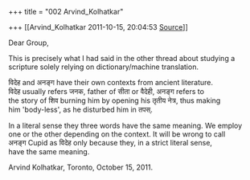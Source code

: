 +++
title = "002 Arvind_Kolhatkar"

+++
[[Arvind_Kolhatkar	2011-10-15, 20:04:53 [Source](https://groups.google.com/g/samskrita/c/12xCfSQTzHU)]]



Dear Group,

This is precisely what I had said in the other thread about studying a  
scripture solely relying on dictionary/machine translation.

विदेह and अनङ्ग have their own contexts from ancient literature.  
विदेह usually refers जनक, father of सीता or वैदेही, अनङ्ग refers to  
the story of शिव burning him by opening his तृतीय नेत्र, thus making  
him 'body-less', as he disturbed him in तपस्.

In a literal sense they three words have the same meaning. We employ  
one or the other depending on the context. It will be wrong to call  
अनङ्ग Cupid as विदेह only because they, in a strict literal sense,  
have the same meaning.

Arvind Kolhatkar, Toronto, October 15, 2011.

